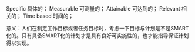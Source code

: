 Specific 具体的；
Measurable 可测量的；
Attainable 可达到的；
Relevant 相关的；
Time based 时间的；

意义：人们在制定工作目标或者任务目标时，考虑一下目标与计划是不是SMART化的。只有具备SMART化的计划才是具有良好可实施性的，也才能指导保证计划得以实现。